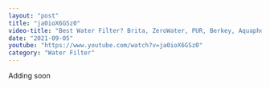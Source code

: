 ```yaml
---
layout: "post"
title: "ja0ioX6GSz0"
video-title: "Best Water Filter? Brita, ZeroWater, PUR, Berkey, Aquaphor, AquaTrue"
date: "2021-09-05"
youtube: "https://www.youtube.com/watch?v=ja0ioX6GSz0"
category: "Water Filter"
---
```

<div class="space-y-1"><p class="text-gray-400">Adding soon</p></div>
